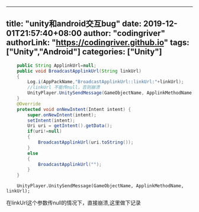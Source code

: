﻿
---
title: "unity和android交互bug"
date: 2019-12-01T21:57:40+08:00
author: "codingriver"
authorLink: "https://codingriver.github.io"
 tags: ["Unity","Android"]
categories: ["Unity"]
---

<!--more-->


``` java
    public String ApplinkUrl=null;
    public void BroadcastApplinkUrl(String linkUrl)
    {
    	Log.i(AppPackName,"BroadcastApplinkUrl::linkUrl:"+linkUrl);
        //linkUrl 不能传null，否则崩溃
    	UnityPlayer.UnitySendMessage(GameObjectName, ApplinkMethodName, linkUrl);
    }
    @Override
    protected void onNewIntent(Intent intent) {
    	super.onNewIntent(intent);
    	setIntent(intent);
    	Uri uri = getIntent().getData();
    	if(uri!=null)
    	{
    		BroadcastApplinkUrl(uri.toString());
    	}
    	else
    	{
    		BroadcastApplinkUrl("");
    	}
    }    
```




    	UnityPlayer.UnitySendMessage(GameObjectName, ApplinkMethodName, linkUrl);
  在linkUrl这个参数传null的情况下，直接崩溃,这里做下记录

